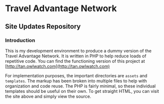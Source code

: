 # Travel Advantage Network
## Site Updates Repository

### Introduction

This is my development environment to produce a dummy version of the
Travel Advantage Network. It is written in PHP to help reduce loads
of repetitive code. You can find the functioning version of this project
at [http://tan.owlwatch.com](http://tan.owlwatch.com)

For implementation purposes, the important directories are `assets` and `templates`.
The markup has been broken into multiple files to help with organization
and code reuse. The PHP is fairly minimal, so these individual templates
should be useful on their own. To get straight HTML, you can visit the
site above and simply view the source.

